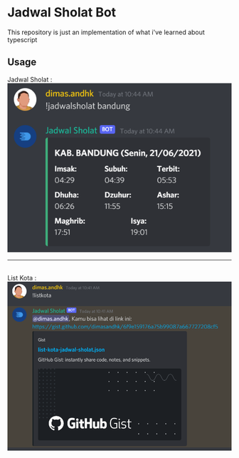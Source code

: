 # Jadwal Sholat Bot

This repository is just an implementation of what i've learned about typescript

## Usage

Jadwal Sholat :
<img src="./assets/Example1.png">

<hr><br>
List Kota : 
<img src="./assets/Example2.png">
